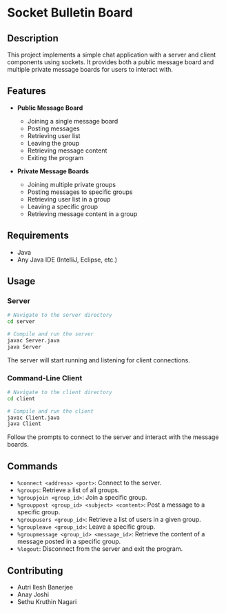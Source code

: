 
# Socket Bulletin Board

## Description

This project implements a simple chat application with a server and client components using sockets. It provides both a public message board and multiple private message boards for users to interact with.

## Features

- **Public Message Board**
  - Joining a single message board
  - Posting messages
  - Retrieving user list
  - Leaving the group
  - Retrieving message content
  - Exiting the program

- **Private Message Boards**
  - Joining multiple private groups
  - Posting messages to specific groups
  - Retrieving user list in a group
  - Leaving a specific group
  - Retrieving message content in a group

## Requirements

- Java
- Any Java IDE (IntelliJ, Eclipse, etc.)

## Usage

### Server

```bash
# Navigate to the server directory
cd server

# Compile and run the server
javac Server.java
java Server
```

The server will start running and listening for client connections.

### Command-Line Client

```bash
# Navigate to the client directory
cd client

# Compile and run the client
javac Client.java
java Client
```

Follow the prompts to connect to the server and interact with the message boards.

## Commands

- `%connect <address> <port>`: Connect to the server.
- `%groups`: Retrieve a list of all groups.
- `%groupjoin <group_id>`: Join a specific group.
- `%grouppost <group_id> <subject> <content>`: Post a message to a specific group.
- `%groupusers <group_id>`: Retrieve a list of users in a given group.
- `%groupleave <group_id>`: Leave a specific group.
- `%groupmessage <group_id> <message_id>`: Retrieve the content of a message posted in a specific group.
- `%logout`: Disconnect from the server and exit the program.

## Contributing

- Autri Ilesh Banerjee
- Anay Joshi
- Sethu Kruthin Nagari
```

